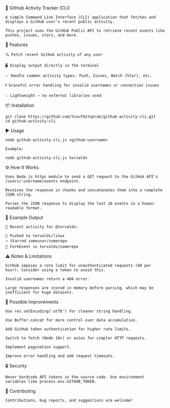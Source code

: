 🐙 GitHub Activity Tracker (CLI)

    A simple Command Line Interface (CLI) application that fetches and displays a GitHub user's recent public activity.

    This project uses the GitHub Public API to retrieve recent events like pushes, issues, stars, and more.

🚀 Features

    🔍 Fetch recent GitHub activity of any user

    🖥️ Display output directly in the terminal

    ✅ Handle common activity types: Push, Issues, Watch (Star), etc.

    ❗ Graceful error handling for invalid usernames or connection issues

    💡 Lightweight – no external libraries used

📦 Installation

    git clone https://github.com/YusufOztoprak/github-activity-cli.git
    cd github-activity-cli

▶️ Usage

    node github-activity-cli.js <github-username>

    Example:

    node github-activity-cli.js torvalds

⚙️ How It Works

    Uses Node.js https module to send a GET request to the GitHub API's /users/:username/events endpoint.

    Receives the response in chunks and concatenates them into a complete JSON string.

    Parses the JSON response to display the last 10 events in a human-readable format.

📌 Example Output

    🧾 Recent activity for @torvalds:

    🚀 Pushed to torvalds/linux
    ⭐ Starred someuser/somerepo
    🔔 ForkEvent in torvalds/somerepo

⚠️ Notes & Limitations

    GitHub imposes a rate limit for unauthenticated requests (60 per hour). Consider using a token to avoid this.

    Invalid usernames return a 404 error.

    Large responses are stored in memory before parsing, which may be inefficient for huge datasets.

🔧 Possible Improvements

    Use res.setEncoding('utf8') for cleaner string handling.

    Use Buffer.concat for more control over data accumulation.

    Add GitHub token authentication for higher rate limits.

    Switch to fetch (Node 18+) or axios for simpler HTTP requests.

    Implement pagination support.

    Improve error handling and add request timeouts.

🔒 Security

    Never hardcode API tokens in the source code. Use environment variables like process.env.GITHUB_TOKEN.

🤝 Contributing

    Contributions, bug reports, and suggestions are welcome!